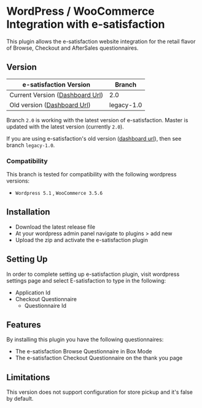 # WordPress / WooCommerce Integration with e-satisfaction

This plugin allows the e-satisfaction website integration for the retail flavor
of Browse, Checkout and AfterSales questionnaires.

## Version

|e-satisfaction Version                                                   |Branch               |
|-------------------------------------------------------------------------|---------------------|
|Current Version ([Dashboard Url](https://app.e-satisfaction.com))        |2.0                  |
|Old version ([Dashboard Url](https://dashboard.e-satisfaction.com))      |legacy-1.0           |

Branch `2.0` is working with the latest version of e-satisfaction.
Master is updated with the latest version (currently `2.0`).

If you are using e-satisfaction's old version ([dashboard url](https://dashboard.e-satisfaction.com)), then see branch `legacy-1.0`.

### Compatibility

This branch is tested for compatibility with the following wordpress versions:
* `Wordpress 5.1` , `WooCommerce 3.5.6`

## Installation

* Download the latest release file
* At your wordpress admin panel navigate to plugins > add new
* Upload the zip and activate the e-satisfaction plugin

## Setting Up

In order to complete setting up e-satisfaction plugin, visit wordpress settings page and select E-satisfaction to 
type in the following:

* Application Id
* Checkout Questionnaire
  * Questionnaire Id

## Features

By installing this plugin you have the following questionnaires:

* The e-satisfaction Browse Questionnaire in Box Mode
* The e-satisfaction Checkout Questionnaire on the thank you page

## Limitations

This version does not support configuration for store pickup and it's false by default.
